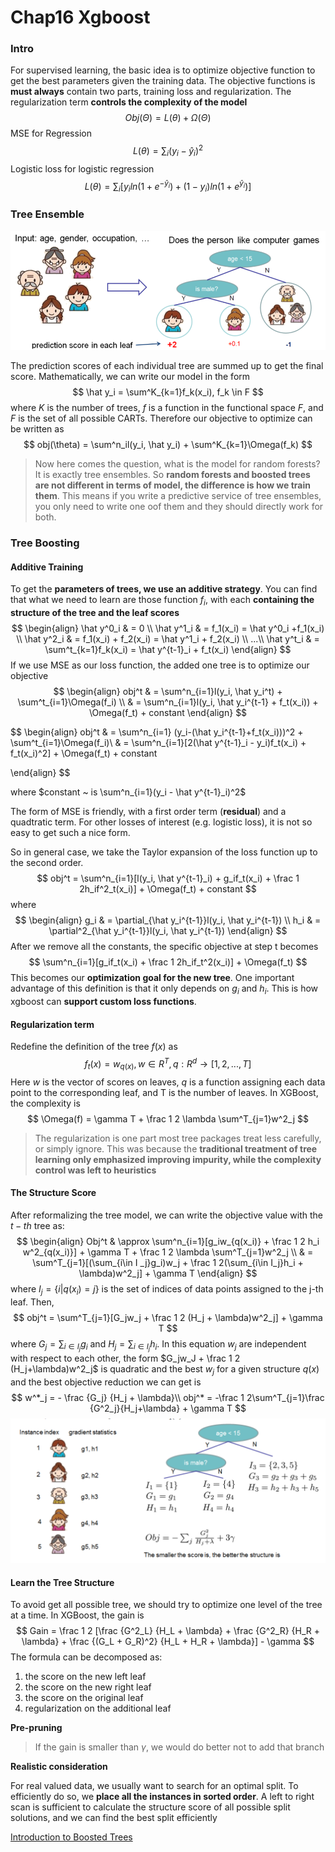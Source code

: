 # Chap16 Xgboost

### Intro

For supervised learning, the basic idea is to optimize objective function to get the best parameters given the training data. The objective functions is **must always** contain two parts, training loss and regularization. The regularization term **controls the complexity of the model**
$$
Obj(\Theta) = L(\theta) + \Omega(\Theta)
$$
MSE for Regression
$$
L(\theta) = \sum_i(y_i-\hat y_i)^2
$$
Logistic loss for logistic regression
$$
L(\theta) = \sum_i[y_iln(1+e^{-\hat y_i}) +(1-y_i)ln(1+e^{\hat y_i})]
$$

### Tree Ensemble

![](/assets/Tree_Ensemble.png)

The prediction scores of each individual tree are summed up to get the final score. Mathematically, we can write our model in the form
$$
\hat y_i = \sum^K_{k=1}f_k(x_i), f_k \in F
$$
where $K$ is the number of trees, $f$ is a function in the functional space $F$, and $F$ is the set of all possible CARTs. Therefore our objective to optimize can be written as
$$
obj(\theta) = \sum^n_il(y_i, \hat y_i) + \sum^K_{k=1}\Omega(f_k)
$$

> Now here comes the question, what is the model for random forests? It is exactly tree ensembles. So **random forests and boosted trees are not different in terms of model, the difference is how we train them**. This means if you write a predictive service of tree ensembles, you only need to write one oof them and they should directly work for both.

### Tree Boosting

#### Additive Training

To get the **parameters of trees, we use an additive strategy**. You can find that what we need to learn are those function $f_i$, with each **containing the structure of the tree and the leaf scores**
$$
\begin{align} \hat y^0_i & = 0 \\
\hat y^1_i & = f_1(x_i) = \hat y^0_i +f_1(x_i) \\
\hat y^2_i & = f_1(x_i) + f_2(x_i) = \hat y^1_i + f_2(x_i) \\ 
...\\
\hat y^t_i & = \sum^t_{k=1}f_k(x_i) = \hat y^{t-1}_i + f_t(x_i)
\end{align}
$$
If we use MSE as our loss function, the added one tree is to optimize our objective
$$
\begin{align} obj^t & = \sum^n_{i=1}l(y_i, \hat y_i^t) + \sum^t_{i=1}\Omega(f_i) \\
	& = \sum^n_{i=1}l(y_i, \hat y_i^{t-1} + f_t(x_i)) + \Omega(f_t) + constant
\end{align}
$$

$$
\begin{align} obj^t & = \sum^n_{i=1} (y_i-(\hat y_i^{t-1}+f_t(x_i)))^2 + \sum^t_{i=1}\Omega(f_i)\\
& = \sum^n_{i=1}[2(\hat y^{t-1}_i - y_i)f_t(x_i) + f_t(x_i)^2] + \Omega(f_t) + constant

\end{align}
$$

where $constant ~ is \sum^n_{i=1}(y_i - \hat y^{t-1}_i)^2$

The form of MSE is friendly, with a first order term (**residual**) and a quadtratic term. For other losses of interest (e.g. logistic loss), it is not so easy to get such a nice form.

So in general case, we take the Taylor expansion of the loss function up to the second order.
$$
obj^t = \sum^n_{i=1}[l(y_i, \hat y^{t-1}_i) + g_if_t(x_i) + \frac 1 2h_if^2_t(x_i)] + \Omega(f_t) + constant
$$
where
$$
\begin{align} g_i & = \partial_{\hat y_i^{t-1}}l(y_i, \hat y_i^{t-1}) \\
h_i & = \partial^2_{\hat y_i^{t-1}}l(y_i, \hat y_i^{t-1})
\end{align}
$$
After we remove all the constants, the specific objective at step t becomes
$$
\sum^n_{i=1}[g_if_t(x_i) + \frac 1 2h_if_t^2(x_i)] + \Omega(f_t)
$$
This becomes our **optimization goal for the new tree**. One important advantage of this definition is that it only depends on $g_i$ and $h_i$. This is how xgboost can **support custom loss functions**.

#### Regularization term

Redefine the definition of the tree $f(x)$ as 
$$
f_t(x) = w_{q(x)}, w \in R^T, q: R^d \to [1, 2, ..., T]
$$
Here $w$ is the vector of scores on leaves, $q$ is a function assigning each data point to the corresponding leaf, and T is the number of leaves. In XGBoost, the complexity is 
$$
\Omega(f) = \gamma T + \frac 1 2 \lambda \sum^T_{j=1}w^2_j
$$

> The regularization is one part most tree packages treat less carefully, or simply ignore. This was because the **traditional treatment of tree learning only emphasized improving impurity, while the complexity control was left to heuristics**

#### The Structure Score

After reformalizing the tree model, we can write the objective value with the $t-th$ tree as:
$$
\begin{align} Obj^t & \approx \sum^n_{i=1}[g_iw_{q(x_i)} + \frac 1 2 h_i w^2_{q(x_i)}] + \gamma T + \frac 1 2 \lambda \sum^T_{j=1}w^2_j \\
	& = \sum^T_{j=1}[(\sum_{i\in I _j}g_i)w_j  + \frac 1 2(\sum_{i\in I_j}h_i + \lambda)w^2_j] + \gamma T
\end{align}
$$
where $I_j = \{i|q(x_i) = j\}$ is the set of indices of data points assigned to the j-th leaf. Then,
$$
obj^t = \sum^T_{j=1}[G_jw_j + \frac 1 2 (H_j + \lambda)w^2_j] + \gamma T
$$
where $G_j = \sum_{i\in I_j}g_i$ and $H_j = \sum_{i\in I_j}h_i$. In this equation $w_j$ are independent with respect to each other, the form $G_jw_J + \frac 1 2 (H_j+\lambda)w^2_j$ is quadratic and the best $w_j$ for a given structure $q(x)$ and the best objective reduction we can get is 
$$
w^*_j = - \frac {G_j} {H_j + \lambda}\\
obj^* = -\frac 1 2\sum^T_{j=1}\frac {G^2_j}{H_j+\lambda} + \gamma T
$$
![](/assets/XGBoost_obj.png) 

#### Learn the Tree Structure

To avoid get all possible tree, we should try to optimize one level of the tree at a time. In XGBoost, the gain is
$$
Gain = \frac 1 2 [\frac {G^2_L} {H_L + \lambda} + \frac {G^2_R} {H_R + \lambda} + \frac {(G_L + G_R)^2} {H_L + H_R + \lambda}] - \gamma
$$
The formula can be decomposed as:

1. the score on the new left leaf
2. the score on the new right leaf
3. the score on the original leaf
4. regularization on the additional leaf

**Pre-pruning**

> If the gain is smaller than $\gamma$, we would do better not to add that branch

**Realistic consideration**

For real valued data, we usually want to search for an optimal split. To efficiently do so, we  **place all the instances in sorted order**. A left to right scan is sufficient to calculate the structure score of all possible split solutions, and we can find the best split efficiently

[Introduction to Boosted Trees](https://xgboost.readthedocs.io/en/latest/model.html)